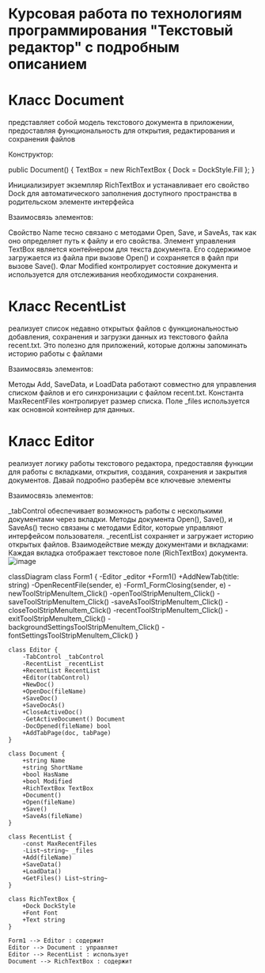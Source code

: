 # Курсовая работа по технологиям программирования "Текстовый редактор" с подробным описанием



# Класс Document 
представляет собой модель текстового документа в приложении, предоставляя функциональность для открытия, редактирования и сохранения файлов

Конструктор:

public Document()
{
    TextBox = new RichTextBox { Dock = DockStyle.Fill };
}

Инициализирует экземпляр RichTextBox и устанавливает его свойство Dock для автоматического заполнения доступного пространства в родительском элементе интерфейса

Взаимосвязь элементов:

Свойство Name тесно связано с методами Open, Save, и SaveAs, так как оно определяет путь к файлу и его свойства.
Элемент управления TextBox является контейнером для текста документа. Его содержимое загружается из файла при вызове Open() и сохраняется в файл при вызове Save().
Флаг Modified контролирует состояние документа и используется для отслеживания необходимости сохранения.


# Класс RecentList 
реализует список недавно открытых файлов с функциональностью добавления, сохранения и загрузки данных из текстового файла recent.txt. Это полезно для приложений, которые должны запоминать историю работы с файлами

Взаимосвязь элементов:

Методы Add, SaveData, и LoadData работают совместно для управления списком файлов и его синхронизации с файлом recent.txt.
Константа MaxRecentFiles контролирует размер списка.
Поле _files используется как основной контейнер для данных.



# Класс Editor
реализует логику работы текстового редактора, предоставляя функции для работы с вкладками, открытия, создания, сохранения и закрытия документов. Давай подробно разберём все ключевые элементы

Взаимосвязь элементов:

_tabControl обеспечивает возможность работы с несколькими документами через вкладки.
Методы документа Open(), Save(), и SaveAs() тесно связаны с методами Editor, которые управляют интерфейсом пользователя.
_recentList сохраняет и загружает историю открытых файлов.
Взаимодействие между документами и вкладками:
Каждая вкладка отображает текстовое поле (RichTextBox) документа.
![image](https://github.com/user-attachments/assets/6ee4fc57-5cac-46af-8210-603862a59b0c)

classDiagram
    class Form1 {
        -Editor _editor
        +Form1()
        +AddNewTab(title: string)
        -OpenRecentFile(sender, e)
        -Form1_FormClosing(sender, e)
        -newToolStripMenuItem_Click()
        -openToolStripMenuItem_Click()
        -saveToolStripMenuItem_Click()
        -saveAsToolStripMenuItem_Click()
        -closeToolStripMenuItem_Click()
        -recentToolStripMenuItem_Click()
        -exitToolStripMenuItem_Click()
        -backgroundSettingsToolStripMenuItem_Click()
        -fontSettingsToolStripMenuItem_Click()
    }

    class Editor {
        -TabControl _tabControl
        -RecentList _recentList
        +RecentList RecentList
        +Editor(tabControl)
        +NewDoc()
        +OpenDoc(fileName)
        +SaveDoc()
        +SaveDocAs()
        +CloseActiveDoc()
        -GetActiveDocument() Document
        -DocOpened(fileName) bool
        +AddTabPage(doc, tabPage)
    }

    class Document {
        +string Name
        +string ShortName
        +bool HasName
        +bool Modified
        +RichTextBox TextBox
        +Document()
        +Open(fileName)
        +Save()
        +SaveAs(fileName)
    }

    class RecentList {
        -const MaxRecentFiles
        -List~string~ _files
        +Add(fileName)
        +SaveData()
        +LoadData()
        +GetFiles() List~string~
    }

    class RichTextBox {
        +Dock DockStyle
        +Font Font
        +Text string
    }

    Form1 --> Editor : содержит
    Editor --> Document : управляет
    Editor --> RecentList : использует
    Document --> RichTextBox : содержит
